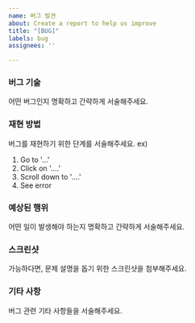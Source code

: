 ```yaml
---
name: 버그 발견
about: Create a report to help us improve
title: "[BUG]"
labels: bug
assignees: ''

---
```


### 버그 기술
어떤 버그인지 명확하고 간략하게 서술해주세요.

### 재현 방법
버그를 재현하기 위한 단계를 서술해주세요.
ex)
1. Go to '...'
2. Click on '....'
3. Scroll down to '....'
4. See error

### 예상된 행위
어떤 일이 발생해야 하는지 명확하고 간략하게 서술해주세요.

### 스크린샷
가능하다면, 문제 설명을 돕기 위한 스크린샷을 첨부해주세요.

### 기타 사항
버그 관련 기타 사항들을 서술해주세요.
